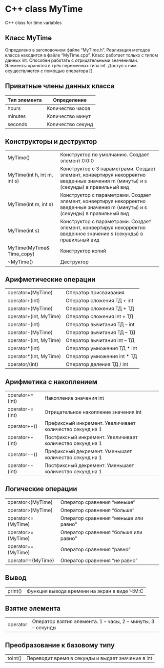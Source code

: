 # C++ class MyTime
С++ class for time variables

## Класс MyTime	
Определено в заголовочном файле “MyTime.h”.
Реализация методов класса находится в файле “MyTime.cpp”.
Класс работает только с типом данных int. Способен работать с отрицательными значениями.
Элементы хранятся в трёх переменных типа int. Доступ к ним осуществляется с помощью оператора [].

## Приватные члены данных класса
| Тип элемента  | Определение |
| ------------- | ------------- |
| hours  | Количество часов  |
| minutes  | Количество минут  |
| seconds  | Количество секунд  |

## Конструкторы и деструктор
|||
| ------------- | ------------- |
| MyTime()  | Конструктор по умолчанию. Создает элемент 0:0:0  |
| MyTime(int h, int m, int s)  | Конструктор с 3 параметрами. Создает элемент, конвертируя некорректно введенные значения m (минуты) и s (секунды) в правильный вид  |
| MyTime(int m, int s)  | Конструктор с параметрами. Создает элемент, конвертируя некорректно введенные значения m (минуты) и s (секунды) в правильный вид  |
| MyTime(int s)  | Конструктор с параметрами. Создает элемент, конвертируя некорректно введенное значение s (секунды) в правильный вид  |
| MyTime(MyTime& Time_copy)  | Конструктор копий  |
| ~MyTime()  | Деструктор  |

## Арифметические операции
|||
| ------------- | ------------- |
| operator=(MyTime)	| Оператор присваивания |
| operator+(int) |	Оператор сложения ТД + int |
|operator+(MyTime) |	Оператор сложения ТД + ТД |
| operator+(int, MyTime) |	Оператор сложения int + ТД |
| operator-(int) |	Оператор вычитания ТД – int |
| operator-(MyTime) |	Оператор вычитания ТД – ТД |
| operator-(int, MyTime) |	Оператор вычитания int – ТД |
| operator*(int) |	Оператор умножения ТД * int |
| operator*(int, MyTime) |	Оператор умножения int * ТД |
| operator/(int) |	Оператор деления ТД / int |

## Арифметика с накоплением
|||
| ------------- | ------------- |
| operator+=(int) |	Накопление значения int |
| operator-=(int) |	Отрицательное накопление значения int |
| operator++() |	Префиксный инкремент. Увеличивает количество секунд на 1 |
| operator++(int) |	Постфиксный инкремент. Увеличивает количество секунд на 1 |
| operator--() |	Префиксный декремент. Уменьшает количество секунд на 1 |
| operator--(int)	| Постфиксный декремент. Уменьшает количество секунд на 1 |

## Логические операции
|||
| ------------- | ------------- |
| operator<(MyTime) |	Оператор сравнения “меньше” |
| operator>(MyTime) |	Оператор сравнения “больше” |
| operator<=(MyTime) |	Оператор сравнения “меньше или равно” |
| operator>=(MyTime) |	Оператор сравнения “больше или равно” |
| operator==(MyTime) |	Оператор сравнения “равно” |
| operator!=(MyTime) |	Оператор сравнения “не равно” |

## Вывод
|||
| ------------- | ------------- |
|print() |	Функция вывода времени на экран в виде Ч:М:С |

## Взятие элемента
|||
| ------------- | ------------- |
| operator[](int) |	Оператор взятия элемента. 1 – часы, 2 – минуты, 3 – секунды |

## Преобразование к базовому типу
|||
| ------------- | ------------- |
| toInt() |	Переводит время в секунды и выдает значение в int |

